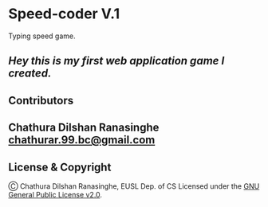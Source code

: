 # Speed-coder V.1

Typing speed game.

*Hey this is my first web application game I created.*
---
## Contributors

Chathura Dilshan Ranasinghe <chathurar.99.bc@gmail.com>
---
## License & Copyright

Ⓒ Chathura Dilshan Ranasinghe, EUSL Dep. of CS
Licensed under the [GNU General Public License v2.0](https://github.com/ChatDil0/speed-coder/blob/main/LICENSE). 

